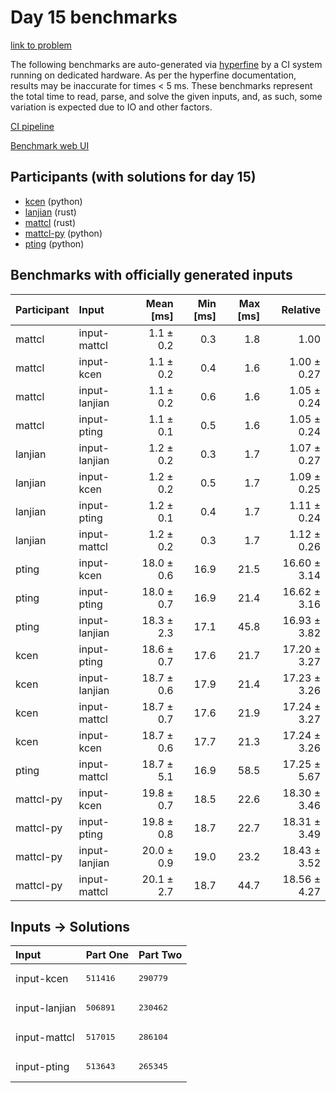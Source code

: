 # Day 15 benchmarks

[link to problem](https://adventofcode.com/2023/day/15)

The following benchmarks are auto-generated via
[hyperfine](https://github.com/sharkdp/hyperfine) by a CI system running on
dedicated hardware. As per the hyperfine documentation, results may be
inaccurate for times < 5 ms. These benchmarks represent the total time to read,
parse, and solve the given inputs, and, as such, some variation is expected due
to IO and other factors.

[CI pipeline](http://ci.papercode.net:8080/teams/main/pipelines/aoc2023)

[Benchmark web UI](https://aoc.ancalagon.black)


## Participants (with solutions for day 15)

- [kcen](https://github.com/kcen/aoc2023) (python)
- [lanjian](https://github.com/lanjian/aoc-2023) (rust)
- [mattcl](https://github.com/mattcl/aoc2023) (rust)
- [mattcl-py](https://github.com/mattcl/aoc2023-py) (python)
- [pting](https://github.com/pting/aoc2023) (python)


## Benchmarks with officially generated inputs

| Participant | Input | Mean [ms] | Min [ms] | Max [ms] | Relative |
|:---|:---|---:|---:|---:|---:|
| mattcl | input-mattcl | 1.1 ± 0.2 | 0.3 | 1.8 | 1.00 |
| mattcl | input-kcen | 1.1 ± 0.2 | 0.4 | 1.6 | 1.00 ± 0.27 |
| mattcl | input-lanjian | 1.1 ± 0.2 | 0.6 | 1.6 | 1.05 ± 0.24 |
| mattcl | input-pting | 1.1 ± 0.1 | 0.5 | 1.6 | 1.05 ± 0.24 |
| lanjian | input-lanjian | 1.2 ± 0.2 | 0.3 | 1.7 | 1.07 ± 0.27 |
| lanjian | input-kcen | 1.2 ± 0.2 | 0.5 | 1.7 | 1.09 ± 0.25 |
| lanjian | input-pting | 1.2 ± 0.1 | 0.4 | 1.7 | 1.11 ± 0.24 |
| lanjian | input-mattcl | 1.2 ± 0.2 | 0.3 | 1.7 | 1.12 ± 0.26 |
| pting | input-kcen | 18.0 ± 0.6 | 16.9 | 21.5 | 16.60 ± 3.14 |
| pting | input-pting | 18.0 ± 0.7 | 16.9 | 21.4 | 16.62 ± 3.16 |
| pting | input-lanjian | 18.3 ± 2.3 | 17.1 | 45.8 | 16.93 ± 3.82 |
| kcen | input-pting | 18.6 ± 0.7 | 17.6 | 21.7 | 17.20 ± 3.27 |
| kcen | input-lanjian | 18.7 ± 0.6 | 17.9 | 21.4 | 17.23 ± 3.26 |
| kcen | input-mattcl | 18.7 ± 0.7 | 17.6 | 21.9 | 17.24 ± 3.27 |
| kcen | input-kcen | 18.7 ± 0.6 | 17.7 | 21.3 | 17.24 ± 3.26 |
| pting | input-mattcl | 18.7 ± 5.1 | 16.9 | 58.5 | 17.25 ± 5.67 |
| mattcl-py | input-kcen | 19.8 ± 0.7 | 18.5 | 22.6 | 18.30 ± 3.46 |
| mattcl-py | input-pting | 19.8 ± 0.8 | 18.7 | 22.7 | 18.31 ± 3.49 |
| mattcl-py | input-lanjian | 20.0 ± 0.9 | 19.0 | 23.2 | 18.43 ± 3.52 |
| mattcl-py | input-mattcl | 20.1 ± 2.7 | 18.7 | 44.7 | 18.56 ± 4.27 |


## Inputs -> Solutions

| Input | Part One | Part Two |
|:---|:---|:---|
|input-kcen|<pre>511416</pre>|<pre>290779</pre>|
|input-lanjian|<pre>506891</pre>|<pre>230462</pre>|
|input-mattcl|<pre>517015</pre>|<pre>286104</pre>|
|input-pting|<pre>513643</pre>|<pre>265345</pre>|